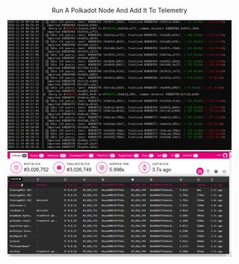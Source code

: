 
<p align="center">
  <span>Run A Polkadot Node And Add It To Telemetry</span>
</p>


<p align="center">
<img src="./terminal.png">
<img src="./ss1.png">
</p>
